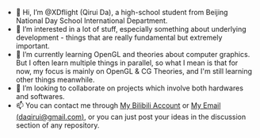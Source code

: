 - 👋 Hi, I’m @XDflight (Qirui Da), a high-school student from Beijing National Day School International Department. 
- 👀 I’m interested in a lot of stuff, especially something about underlying development - things that are really fundamental but extremely important.
- 🌱 I’m currently learning OpenGL and theories about computer graphics. But I often learn multiple things in parallel, so what I mean is that for now, my focus is mainly on OpenGL & CG Theories, and I'm still learning other things meanwhile. 
- 💞️ I’m looking to collaborate on projects which involve both hardwares and softwares. 
- 📫 You can contact me through [My Bilibili Account](https://space.bilibili.com/353418335) or [My Email (daqirui@gmail.com)](mailto:daqirui@gmail.com), or you can just post your ideas in the discussion section of any repository. 

<!---
XDflight/XDflight is a ✨ special ✨ repository because its `README.md` (this file) appears on your GitHub profile.
You can click the Preview link to take a look at your changes.
--->
